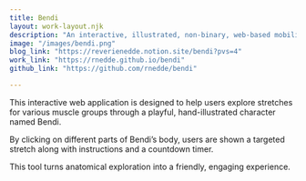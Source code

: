 ```yaml
---
title: Bendi
layout: work-layout.njk
description: "An interactive, illustrated, non-binary, web-based mobility coach."
image: "/images/bendi.png"
blog_link: "https://reverienedde.notion.site/bendi?pvs=4"
work_link: "https://rnedde.github.io/bendi"
github_link: "https://github.com/rnedde/bendi"

---
```


This interactive web application is designed to help users explore stretches for various muscle groups through a playful, hand-illustrated character named Bendi. 

By clicking on different parts of Bendi’s body, users are shown a targeted stretch along with instructions and a countdown timer. 

This tool turns anatomical exploration into a friendly, engaging experience.


